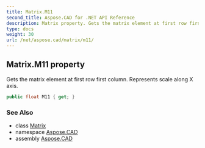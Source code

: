 ```yaml
---
title: Matrix.M11
second_title: Aspose.CAD for .NET API Reference
description: Matrix property. Gets the matrix element at first row first column. Represents scale along X axis
type: docs
weight: 30
url: /net/aspose.cad/matrix/m11/
---
```

## Matrix.M11 property

Gets the matrix element at first row first column. Represents scale along X axis.

```csharp
public float M11 { get; }
```

### See Also

* class [Matrix](../)
* namespace [Aspose.CAD](../../matrix/)
* assembly [Aspose.CAD](../../../)


